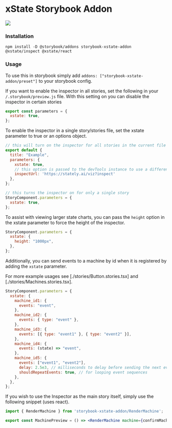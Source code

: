 # xState Storybook Addon

![](./preview.png)

### Installation

`npm install -D @storybook/addons storybook-xstate-addon @xstate/inspect @xstate/react`

### Usage

To use this in storybook simply add `addons: ["storybook-xstate-addon/preset"]` to your storybook config.

If you want to enable the inspector in all stories, set the following in your `/.storybook/preview.js` file. With this setting on you can disable the inspector in certain stories

```js
export const parameters = {
  xstate: true,
};
```

To enable the inspector in a single story/stories file, set the xstate parameter to true or an options object.

```jsx
// this will turn on the inspector for all stories in the current file
export default {
  title: "Example",
  parameters: {
    xstate: true,
    // this option is passed to the devTools instance to use a different inspector
    inspectUrl: 'https://stately.ai/viz?inspect'
  },
};

// this turns the inspector on for only a single story
StoryComponent.parameters = {
  xstate: true,
};
```

To assist with viewing larger state charts, you can pass the `height` option in the xstate parameter to force the height of the inspector.

```js
StoryComponent.parameters = {
  xstate: {
    height: "1000px",
  },
};
```

Additionally, you can send events to a machine by id when it is registered by adding the `xstate` parameter.

For more example usages see [./stories/Button.stories.tsx] and [./stories/Machines.stories.tsx].

```jsx
StoryComponent.parameters = {
  xstate: {
    machine_id1: {
      events: "event",
    },
    machine_id2: {
      events: { type: "event" },
    },
    machine_id3: {
      events: [{ type: "event1" }, { type: "event2" }],
    },
    machine_id4: {
      events: (state) => "event",
    },
    machine_id5: {
      events: ["event1", "event2"],
      delay: 2.5e3, // milliseconds to delay before sending the next event
      shouldRepeatEvents: true, // for looping event sequences
    },
  },
};
```

If you wish to use the Inspector as the main story itself, simply use the following snippet (uses react).

```jsx
import { RenderMachine } from 'storybook-xstate-addon/RenderMachine';

export const MachinePreview = () => <RenderMachine machine={confirmMachine} options={...optionsToUseMachine} events={[...events]} />;
```
